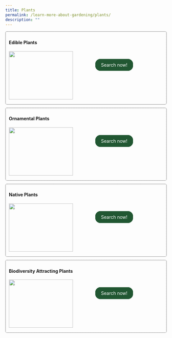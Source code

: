 ```yaml
---
title: Plants
permalink: /learn-more-about-gardening/plants/
description: ""
---
```

<style>
	.wrapper {
		display: grid;
		grid-template-columns: repeat(auto-fit, minmax(275px, 1fr));
		grid-template-rows: auto-fit;
		column-gap: 10px;
		row-gap: 10px;
	}

	.box{
		border: dotted 1px;
		border-radius: 5px;
		padding: 5px 10px 15px 10px;
	}
	
	.button-primary {
    background-color: #215732;
    border: 2px solid #215732;
    padding: 0.5rem 1rem;
  	border-radius: 1rem;
    color: white !important;
	  text-decoration: none !important;
  }
</style>

<div class="wrapper">
  <div class="box">
		<h4>Edible Plants</h4>
	     <img align="left" style="height:150px; width:200px; margin-right: 70px" src=""><br>
			<br>
			<a class="button-primary" href="/learn-more-about-gardening/plants/edible-plants/">Search now!</a><br>
	</div>
	<div class="box">
		<h4>Ornamental Plants</h4>
	     <img align="left" style="height:150px; width:200px; margin-right: 70px" src=""><br>
			<br>
			<a class="button-primary" href="/learn-more-about-gardening/plants/ornamental-plants/">Search now!</a><br>
	</div>
	<div class="box">
		<h4>Native Plants</h4>
	     <img align="left" style="height:150px; width:200px; margin-right: 70px" src=""><br>
			<br>
			<a class="button-primary" href="/learn-more-about-gardening/plants/native-plants/">Search now!</a><br>
	</div>
	<div class="box">
		<h4>Biodiversity Attracting Plants</h4>
	     <img align="left" style="height:150px; width:200px; margin-right: 70px" src=""><br>
			<br>
			<a class="button-primary" href="/learn-more-about-gardening/plants/biodiversity-attracting-plants/">Search now!</a><br>
	</div>
</div>
	